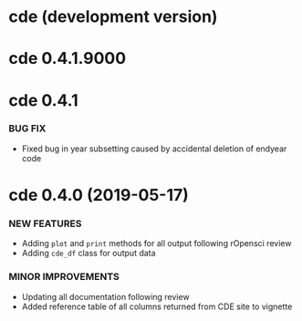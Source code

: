 # cde (development version)

# cde 0.4.1.9000

# cde 0.4.1

### BUG FIX

  * Fixed bug in year subsetting caused by accidental deletion of endyear code

cde 0.4.0 (2019-05-17)
=========================

### NEW FEATURES

  * Adding `plot` and `print` methods for all output following rOpensci review
  * Adding `cde_df` class for output data
  
### MINOR IMPROVEMENTS

  * Updating all documentation following review
  * Added reference table of all columns returned from CDE site to vignette

